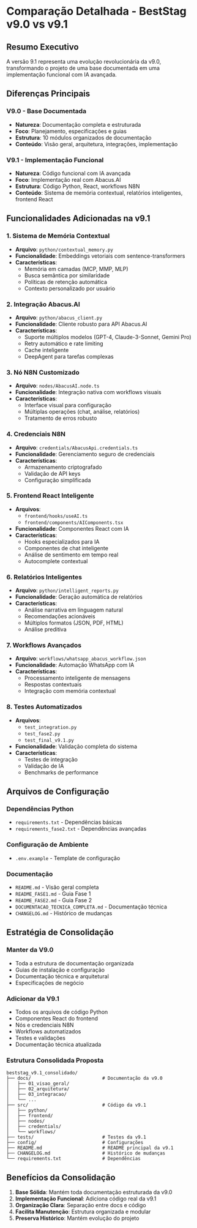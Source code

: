 # Comparação Detalhada - BestStag v9.0 vs v9.1

## Resumo Executivo

A versão 9.1 representa uma evolução revolucionária da v9.0, transformando o projeto de uma base documentada em uma implementação funcional com IA avançada.

## Diferenças Principais

### V9.0 - Base Documentada
- **Natureza**: Documentação completa e estruturada
- **Foco**: Planejamento, especificações e guias
- **Estrutura**: 10 módulos organizados de documentação
- **Conteúdo**: Visão geral, arquitetura, integrações, implementação

### V9.1 - Implementação Funcional
- **Natureza**: Código funcional com IA avançada
- **Foco**: Implementação real com Abacus.AI
- **Estrutura**: Código Python, React, workflows N8N
- **Conteúdo**: Sistema de memória contextual, relatórios inteligentes, frontend React

## Funcionalidades Adicionadas na v9.1

### 1. Sistema de Memória Contextual
- **Arquivo**: `python/contextual_memory.py`
- **Funcionalidade**: Embeddings vetoriais com sentence-transformers
- **Características**:
  - Memória em camadas (MCP, MMP, MLP)
  - Busca semântica por similaridade
  - Políticas de retenção automática
  - Contexto personalizado por usuário

### 2. Integração Abacus.AI
- **Arquivo**: `python/abacus_client.py`
- **Funcionalidade**: Cliente robusto para API Abacus.AI
- **Características**:
  - Suporte múltiplos modelos (GPT-4, Claude-3-Sonnet, Gemini Pro)
  - Retry automático e rate limiting
  - Cache inteligente
  - DeepAgent para tarefas complexas

### 3. Nó N8N Customizado
- **Arquivo**: `nodes/AbacusAI.node.ts`
- **Funcionalidade**: Integração nativa com workflows visuais
- **Características**:
  - Interface visual para configuração
  - Múltiplas operações (chat, análise, relatórios)
  - Tratamento de erros robusto

### 4. Credenciais N8N
- **Arquivo**: `credentials/AbacusApi.credentials.ts`
- **Funcionalidade**: Gerenciamento seguro de credenciais
- **Características**:
  - Armazenamento criptografado
  - Validação de API keys
  - Configuração simplificada

### 5. Frontend React Inteligente
- **Arquivos**: 
  - `frontend/hooks/useAI.ts`
  - `frontend/components/AIComponents.tsx`
- **Funcionalidade**: Componentes React com IA
- **Características**:
  - Hooks especializados para IA
  - Componentes de chat inteligente
  - Análise de sentimento em tempo real
  - Autocomplete contextual

### 6. Relatórios Inteligentes
- **Arquivo**: `python/intelligent_reports.py`
- **Funcionalidade**: Geração automática de relatórios
- **Características**:
  - Análise narrativa em linguagem natural
  - Recomendações acionáveis
  - Múltiplos formatos (JSON, PDF, HTML)
  - Análise preditiva

### 7. Workflows Avançados
- **Arquivo**: `workflows/whatsapp_abacus_workflow.json`
- **Funcionalidade**: Automação WhatsApp com IA
- **Características**:
  - Processamento inteligente de mensagens
  - Respostas contextuais
  - Integração com memória contextual

### 8. Testes Automatizados
- **Arquivos**: 
  - `test_integration.py`
  - `test_fase2.py`
  - `test_final_v9.1.py`
- **Funcionalidade**: Validação completa do sistema
- **Características**:
  - Testes de integração
  - Validação de IA
  - Benchmarks de performance

## Arquivos de Configuração

### Dependências Python
- `requirements.txt` - Dependências básicas
- `requirements_fase2.txt` - Dependências avançadas

### Configuração de Ambiente
- `.env.example` - Template de configuração

### Documentação
- `README.md` - Visão geral completa
- `README_FASE1.md` - Guia Fase 1
- `README_FASE2.md` - Guia Fase 2
- `DOCUMENTACAO_TECNICA_COMPLETA.md` - Documentação técnica
- `CHANGELOG.md` - Histórico de mudanças

## Estratégia de Consolidação

### Manter da V9.0
- Toda a estrutura de documentação organizada
- Guias de instalação e configuração
- Documentação técnica e arquitetural
- Especificações de negócio

### Adicionar da V9.1
- Todos os arquivos de código Python
- Componentes React do frontend
- Nós e credenciais N8N
- Workflows automatizados
- Testes e validações
- Documentação técnica atualizada

### Estrutura Consolidada Proposta
```
beststag_v9.1_consolidado/
├── docs/                          # Documentação da v9.0
│   ├── 01_visao_geral/
│   ├── 02_arquitetura/
│   ├── 03_integracao/
│   └── ...
├── src/                           # Código da v9.1
│   ├── python/
│   ├── frontend/
│   ├── nodes/
│   ├── credentials/
│   └── workflows/
├── tests/                         # Testes da v9.1
├── config/                        # Configurações
├── README.md                      # README principal da v9.1
├── CHANGELOG.md                   # Histórico de mudanças
└── requirements.txt               # Dependências
```

## Benefícios da Consolidação

1. **Base Sólida**: Mantém toda documentação estruturada da v9.0
2. **Implementação Funcional**: Adiciona código real da v9.1
3. **Organização Clara**: Separação entre docs e código
4. **Facilita Manutenção**: Estrutura organizada e modular
5. **Preserva Histórico**: Mantém evolução do projeto

